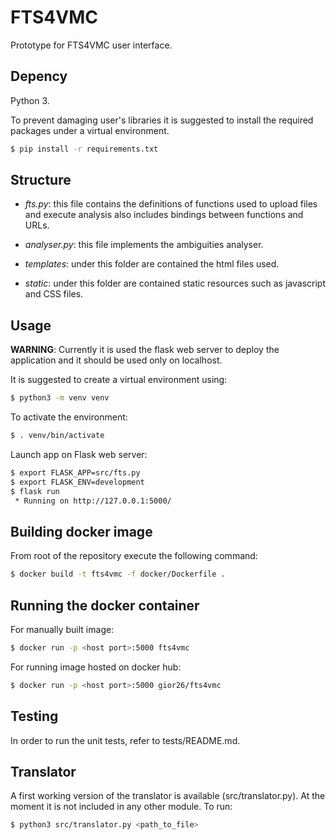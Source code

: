 # FTS4VMC

Prototype for FTS4VMC user interface.

## Depency
Python 3.

To prevent damaging user's libraries it is suggested to install the required packages under a virtual environment.

```bash
$ pip install -r requirements.txt
```

## Structure

+ *fts.py*: this file contains the definitions of functions used to upload files and execute analysis also includes bindings between functions and URLs.  

+ *analyser.py*: this file implements the ambiguities analyser.  

+ *templates*: under this folder are contained the html files used.  

+ *static*: under this folder are contained static resources such as javascript and CSS files.  


## Usage

**WARNING**: Currently it is used the flask web server to deploy the application and it should be used only on localhost.

It is suggested to create a virtual environment using:
```bash
$ python3 -m venv venv
```

To activate the environment:
```bash
$ . venv/bin/activate
```

Launch app on Flask web server:
```bash
$ export FLASK_APP=src/fts.py
$ export FLASK_ENV=development
$ flask run
 * Running on http://127.0.0.1:5000/
```

## Building docker image

From root of the repository execute the following command:

```bash
$ docker build -t fts4vmc -f docker/Dockerfile .
```

## Running the docker container

For manually built image:

```bash
$ docker run -p <host port>:5000 fts4vmc
```
For running image hosted on docker hub:

```bash
$ docker run -p <host port>:5000 gior26/fts4vmc
```
## Testing
In order to run the unit tests, refer to tests/README.md.

## Translator
A first working version of the translator is available (src/translator.py). At the moment it is not included
in any other module. To run:
```bash
$ python3 src/translator.py <path_to_file>
```
